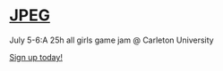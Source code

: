 # [JPEG](https://jpeg.hackclub.com)
July 5-6:A 25h all girls game jam @ Carleton University 

[Sign up today!](https://jpeg.fillout.com/register)
